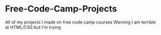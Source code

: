 # Free-Code-Camp-Projects
All of my projects I made on free code camp courses
Warning I am terrible at HTML/CSS but I'm trying
